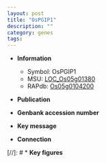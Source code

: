 ```yaml
---
layout: post
title: "OsPGIP1"
description: ""
category: genes
tags: 
---
```


* **Information**  
    + Symbol: OsPGIP1  
    + MSU: [LOC_Os05g01380](http://rice.uga.edu/cgi-bin/ORF_infopage.cgi?orf=LOC_Os05g01380)  
    + RAPdb: [Os05g0104200](http://rapdb.dna.affrc.go.jp/viewer/gbrowse_details/irgsp1?name=Os05g0104200)  

* **Publication**  

* **Genbank accession number**  

* **Key message**  

* **Connection**  

[//]: # * **Key figures**  


